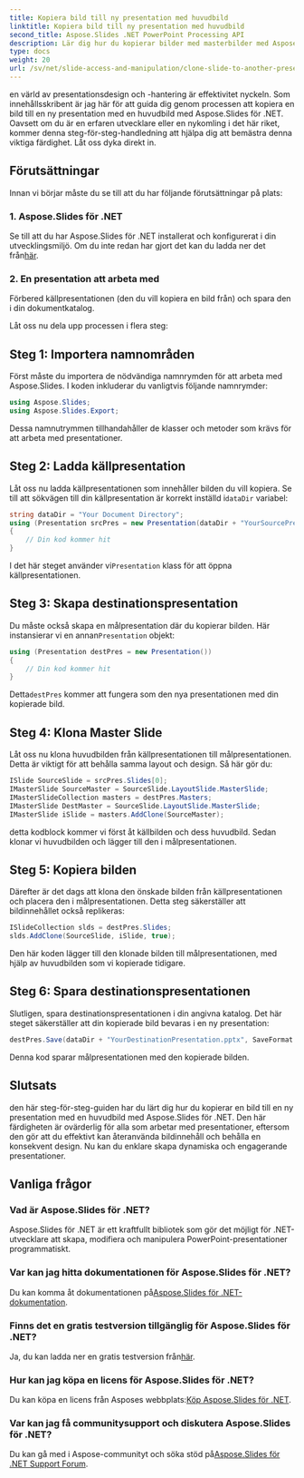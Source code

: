 ```yaml
---
title: Kopiera bild till ny presentation med huvudbild
linktitle: Kopiera bild till ny presentation med huvudbild
second_title: Aspose.Slides .NET PowerPoint Processing API
description: Lär dig hur du kopierar bilder med masterbilder med Aspose.Slides för .NET. Öka dina presentationsfärdigheter med denna steg-för-steg-guide.
type: docs
weight: 20
url: /sv/net/slide-access-and-manipulation/clone-slide-to-another-presentation-with-master/
---
```


en värld av presentationsdesign och -hantering är effektivitet nyckeln. Som innehållsskribent är jag här för att guida dig genom processen att kopiera en bild till en ny presentation med en huvudbild med Aspose.Slides för .NET. Oavsett om du är en erfaren utvecklare eller en nykomling i det här riket, kommer denna steg-för-steg-handledning att hjälpa dig att bemästra denna viktiga färdighet. Låt oss dyka direkt in.

## Förutsättningar

Innan vi börjar måste du se till att du har följande förutsättningar på plats:

### 1. Aspose.Slides för .NET

 Se till att du har Aspose.Slides för .NET installerat och konfigurerat i din utvecklingsmiljö. Om du inte redan har gjort det kan du ladda ner det från[här](https://releases.aspose.com/slides/net/).

### 2. En presentation att arbeta med

Förbered källpresentationen (den du vill kopiera en bild från) och spara den i din dokumentkatalog.

Låt oss nu dela upp processen i flera steg:

## Steg 1: Importera namnområden

Först måste du importera de nödvändiga namnrymden för att arbeta med Aspose.Slides. I koden inkluderar du vanligtvis följande namnrymder:

```csharp
using Aspose.Slides;
using Aspose.Slides.Export;
```

Dessa namnutrymmen tillhandahåller de klasser och metoder som krävs för att arbeta med presentationer.

## Steg 2: Ladda källpresentation

 Låt oss nu ladda källpresentationen som innehåller bilden du vill kopiera. Se till att sökvägen till din källpresentation är korrekt inställd i`dataDir` variabel:

```csharp
string dataDir = "Your Document Directory";
using (Presentation srcPres = new Presentation(dataDir + "YourSourcePresentation.pptx"))
{
    // Din kod kommer hit
}
```

 I det här steget använder vi`Presentation` klass för att öppna källpresentationen.

## Steg 3: Skapa destinationspresentation

 Du måste också skapa en målpresentation där du kopierar bilden. Här instansierar vi en annan`Presentation` objekt:

```csharp
using (Presentation destPres = new Presentation())
{
    // Din kod kommer hit
}
```

 Detta`destPres` kommer att fungera som den nya presentationen med din kopierade bild.

## Steg 4: Klona Master Slide

Låt oss nu klona huvudbilden från källpresentationen till målpresentationen. Detta är viktigt för att behålla samma layout och design. Så här gör du:

```csharp
ISlide SourceSlide = srcPres.Slides[0];
IMasterSlide SourceMaster = SourceSlide.LayoutSlide.MasterSlide;
IMasterSlideCollection masters = destPres.Masters;
IMasterSlide DestMaster = SourceSlide.LayoutSlide.MasterSlide;
IMasterSlide iSlide = masters.AddClone(SourceMaster);
```

detta kodblock kommer vi först åt källbilden och dess huvudbild. Sedan klonar vi huvudbilden och lägger till den i målpresentationen.

## Steg 5: Kopiera bilden

Därefter är det dags att klona den önskade bilden från källpresentationen och placera den i målpresentationen. Detta steg säkerställer att bildinnehållet också replikeras:

```csharp
ISlideCollection slds = destPres.Slides;
slds.AddClone(SourceSlide, iSlide, true);
```

Den här koden lägger till den klonade bilden till målpresentationen, med hjälp av huvudbilden som vi kopierade tidigare.

## Steg 6: Spara destinationspresentationen

Slutligen, spara destinationspresentationen i din angivna katalog. Det här steget säkerställer att din kopierade bild bevaras i en ny presentation:

```csharp
destPres.Save(dataDir + "YourDestinationPresentation.pptx", SaveFormat.Pptx);
```

Denna kod sparar målpresentationen med den kopierade bilden.

## Slutsats

den här steg-för-steg-guiden har du lärt dig hur du kopierar en bild till en ny presentation med en huvudbild med Aspose.Slides för .NET. Den här färdigheten är ovärderlig för alla som arbetar med presentationer, eftersom den gör att du effektivt kan återanvända bildinnehåll och behålla en konsekvent design. Nu kan du enklare skapa dynamiska och engagerande presentationer.


## Vanliga frågor

### Vad är Aspose.Slides för .NET?
Aspose.Slides för .NET är ett kraftfullt bibliotek som gör det möjligt för .NET-utvecklare att skapa, modifiera och manipulera PowerPoint-presentationer programmatiskt.

### Var kan jag hitta dokumentationen för Aspose.Slides för .NET?
 Du kan komma åt dokumentationen på[Aspose.Slides för .NET-dokumentation](https://reference.aspose.com/slides/net/).

### Finns det en gratis testversion tillgänglig för Aspose.Slides för .NET?
 Ja, du kan ladda ner en gratis testversion från[här](https://releases.aspose.com/).

### Hur kan jag köpa en licens för Aspose.Slides för .NET?
 Du kan köpa en licens från Asposes webbplats:[Köp Aspose.Slides för .NET](https://purchase.aspose.com/buy).

### Var kan jag få communitysupport och diskutera Aspose.Slides för .NET?
 Du kan gå med i Aspose-communityt och söka stöd på[Aspose.Slides för .NET Support Forum](https://forum.aspose.com/).
